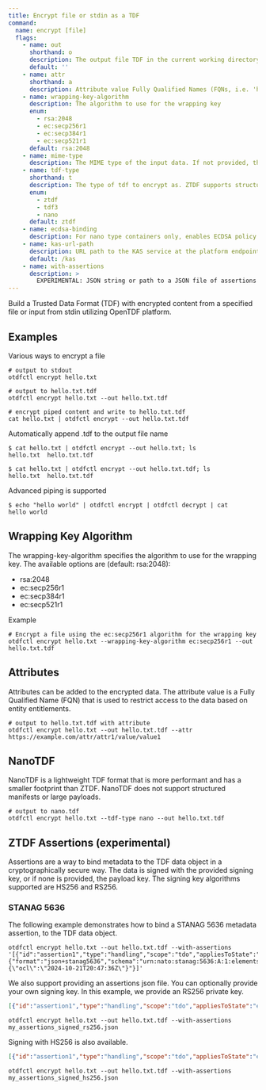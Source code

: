 ```yaml
---
title: Encrypt file or stdin as a TDF
command:
  name: encrypt [file]
  flags:
    - name: out
      shorthand: o
      description: The output file TDF in the current working directory instead of stdout ('-o file.txt' and '-o file.txt.tdf' both write the TDF as file.txt.tdf).
      default: ''
    - name: attr
      shorthand: a
      description: Attribute value Fully Qualified Names (FQNs, i.e. 'https://example.com/attr/attr1/value/value1') to apply to the encrypted data.
    - name: wrapping-key-algorithm
      description: The algorithm to use for the wrapping key
      enum:
        - rsa:2048
        - ec:secp256r1
        - ec:secp384r1
        - ec:secp521r1
      default: rsa:2048  
    - name: mime-type
      description: The MIME type of the input data. If not provided, the MIME type is inferred from the input data.
    - name: tdf-type
      shorthand: t
      description: The type of tdf to encrypt as. ZTDF supports structured manifests and larger payloads. NanoTDF has a smaller footprint and more performant, but does not support structured manifests or large payloads. (tdf3 is an alias for ztdf)
      enum:
        - ztdf
        - tdf3
        - nano
      default: ztdf
    - name: ecdsa-binding
      description: For nano type containers only, enables ECDSA policy binding
    - name: kas-url-path
      description: URL path to the KAS service at the platform endpoint domain. Leading slash is required if needed.
      default: /kas
    - name: with-assertions
      description: >
        EXPERIMENTAL: JSON string or path to a JSON file of assertions to bind metadata to the TDF. See examples for more information. WARNING: Providing keys in a JSON string is strongly discouraged. If including sensitive keys, instead provide a path to a JSON file containing that information.
---
```


Build a Trusted Data Format (TDF) with encrypted content from a specified file or input from stdin utilizing OpenTDF platform.

## Examples

Various ways to encrypt a file

```shell
# output to stdout
otdfctl encrypt hello.txt

# output to hello.txt.tdf
otdfctl encrypt hello.txt --out hello.txt.tdf

# encrypt piped content and write to hello.txt.tdf
cat hello.txt | otdfctl encrypt --out hello.txt.tdf
```

Automatically append .tdf to the output file name

```shell
$ cat hello.txt | otdfctl encrypt --out hello.txt; ls
hello.txt  hello.txt.tdf

$ cat hello.txt | otdfctl encrypt --out hello.txt.tdf; ls
hello.txt  hello.txt.tdf
```

Advanced piping is supported

```shell
$ echo "hello world" | otdfctl encrypt | otdfctl decrypt | cat
hello world
```

## Wrapping Key Algorithm
The wrapping-key-algorithm specifies the algorithm to use for the wrapping key. The available options are (default: rsa:2048):
- rsa:2048
- ec:secp256r1
- ec:secp384r1
- ec:secp521r1

Example
```shell
# Encrypt a file using the ec:secp256r1 algorithm for the wrapping key
otdfctl encrypt hello.txt --wrapping-key-algorithm ec:secp256r1 --out hello.txt.tdf
```

## Attributes

Attributes can be added to the encrypted data. The attribute value is a Fully Qualified Name (FQN) that is used to
restrict access to the data based on entity entitlements.

```shell
# output to hello.txt.tdf with attribute
otdfctl encrypt hello.txt --out hello.txt.tdf --attr https://example.com/attr/attr1/value/value1
```

## NanoTDF

NanoTDF is a lightweight TDF format that is more performant and has a smaller footprint than ZTDF. NanoTDF does not
support structured manifests or large payloads.

```shell
# output to nano.tdf
otdfctl encrypt hello.txt --tdf-type nano --out hello.txt.tdf
```

## ZTDF Assertions (experimental)

Assertions are a way to bind metadata to the TDF data object in a cryptographically secure way. The data is signed with the provided signing key, or if none is provided, the payload key. The signing key algorithms supported are HS256 and RS256. 

### STANAG 5636

The following example demonstrates how to bind a STANAG 5636 metadata assertion, to the TDF data object.

```shell
otdfctl encrypt hello.txt --out hello.txt.tdf --with-assertions '[{"id":"assertion1","type":"handling","scope":"tdo","appliesToState":"encrypted","statement":{"format":"json+stanag5636","schema":"urn:nato:stanag:5636:A:1:elements:json","value":"{\"ocl\":\"2024-10-21T20:47:36Z\"}"}]'
```

We also support providing an assertions json file. 
You can optionally provide your own signing key. In this example, we provide an RS256 private key.
```json
[{"id":"assertion1","type":"handling","scope":"tdo","appliesToState":"encrypted","statement":{"format":"json+stanag5636","schema":"urn:nato:stanag:5636:A:1:elements:json","value":"{\"ocl\":\"2024-10-21T20:47:36Z\"}"},"signingKey":{"alg":"RS256","key":"-----BEGIN PRIVATE KEY-----\nMIIEugIBADANBgkqhkiG9w0BAQEFAASCBKQwggSgAgEAAoIBAQCavTBGx1c3Q702\nKW3GgbILpljAdt2I9XO86eb296fmDsWmbcc6bKB2LTbVZfU6VK5r45KtcY+MzbFt\njctOsUdBdAQhOOtpdBGnm+UoNsGc6u2NgNoprMFeBNhV16UTgAgC5BoahO50xqwc\nEaIs8RaJMvjJJ5zQ3MefazvZDiGfn8omkgk4aqPRKU1WK5903KWSOsndqmhgW/Uy\nHCLcQX+IVlDl6dwMMmZwb9RgXeaxu4dHMCsklDvfcE1G+JxYX+eqLErGmu+bxOzx\nrni2vw1ntwS7W7kboBj+lkUaTiaXyre/mjWNrvHDZ2CkmVLxOXzy1TOz7sYbwhvy\nfuYep49NAgMBAAECgf8N2RrYrTRyIZmlzMJZgpc4gCujIqSPjJfEn3D5XC5+w9XA\nu/lfONZbn/9Y6/CeTgRcpYRNKO9QI0pb3RQzgiLBO+/Z1UJjtORxR0gXdJ0XXVTz\ntLWsD4dCycpkyT8snLkMQFdzXXRAefNyYdavOVz0kvCNgGgw606rZhkYbtHUCM3X\nb1LZFcIAYrpftKUXxn+xOcSjIKdqKoUlBW6Yk7iTjJuy/Su63gTJ5PbgKpNvK7Xu\nyzu4L7t2pswE5pWxb7uMMpTujqLNYiaXDlzpy/fPN8EjL1mhKzia365+EJ3uKH8c\nQ9dz/1g36lSQnD/lus0cES9xXzQ6+1izc17dTsECgYEA1XGM4PVxCt4TaApDoT7X\npeLDG9pQW55DQQiix4A/0EmQgxf6WN0uZ4b8lds02JhNBGVUIe2nyTNknV+9styu\nJsKJhq+KjrcHmE8uy18++G2cZuOM2S49p8y0HPA8YBcRBC4fAoKFFG3cmrIJW5Vu\nMzzaN+W3/1h/xdkUTpI1lYkCgYEAuZdHWrMNt96WMUuaSwu2tg3BHaYhSeyIcbwi\nm2mIOeLQ6gGtGqyALC6N/K8Ie8KwkisTI9GqcX8O9FrkZx4RvkQrONUaS4aXEJ28\nEZzwJenybkSuWunypVLMmp/pN7+mZZ7GUaDbXTF6pg4GOrlp6MIUk4plJYGXXumg\nqaXvPqUCgYA0pmvf2etmiN00nsOL9Npw+vyx1CpaTzG7ywuMNqCHGn5hN/rzDKwz\nsWKA/K+OdhMZcH1OWTc4NEsvXryGcFUtDnOqG4cMKS3gbjfWxsnbsf4QizTlJbjj\nuWT8dm4OLeJuq4nOrq9xGKCAMEaKptOmI+6YNzwp6oSqIyAVOY+qMQKBgDM7IlRU\nNwY5qIYlE4uByUcKFvQDRw8r/yI+R+NUx2kLRpZCLjG9yofntgQ5oQLg5HME9vyd\nRQqdg1hKuuAIOeem07OVh/OvTIYmtKK8CsK8iNKNnP+1suiWKarJV8yu19UXdjFU\nURmxreSm3GtbgXPiF2H/AxrOYiWuIk6SYq+NAoGAZy96GLP3HfA41UWFZH6b8ZdP\nM6CXKDDvHOk06S/hwmhvq3UO5lQULZ+pd+aURv/TDF9DXhZIyl1CXqyOYB5IqJjk\nAFI8A9n/naq7GyIZZRjzJu2blhSjW3ukkS/5CO4zJ6HfauSUjQA4u+5RStjeK3zd\nF267fElUPN4+pSOAhPI=\n-----END PRIVATE KEY-----\n"}}]
```
```shell
otdfctl encrypt hello.txt --out hello.txt.tdf --with-assertions my_assertions_signed_rs256.json
```
Signing with HS256 is also available.
```json
[{"id":"assertion1","type":"handling","scope":"tdo","appliesToState":"encrypted","statement":{"format":"json+stanag5636","schema":"urn:nato:stanag:5636:A:1:elements:json","value":"{\"ocl\":\"2024-10-21T20:47:36Z\"}"},"signingKey":{"alg":"HS256","key":"k0cn4xBcY+49z5gs4OHUs/kbQ3/T8p+uUW9pIQ/9aqE="}}]
```
```shell
otdfctl encrypt hello.txt --out hello.txt.tdf --with-assertions my_assertions_signed_hs256.json
```
